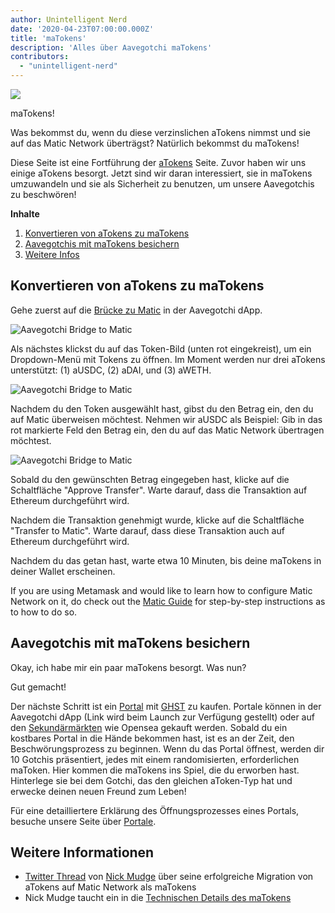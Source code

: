 ```yaml
---
author: Unintelligent Nerd
date: '2020-04-23T07:00:00.000Z'
title: 'maTokens'
description: 'Alles über Aavegotchi maTokens'
contributors:
  - "unintelligent-nerd"
---
```


<div class="headerImageContainer">
<img class="headerImage" src="/matokens/matoken.png">
<p class="headerImageText">maTokens!</p>
</div>

Was bekommst du, wenn du diese verzinslichen aTokens nimmst und sie auf das Matic Network überträgst? Natürlich bekommst du maTokens!

Diese Seite ist eine Fortführung der [aTokens](/atokens) Seite. Zuvor haben wir uns einige aTokens besorgt. Jetzt sind wir daran interessiert, sie in maTokens umzuwandeln und sie als Sicherheit zu benutzen, um unsere Aavegotchis zu beschwören!

<div class="contentsBox">

**Inhalte**

<ol>
<li><a href=#converting-atokens-into-matokens>Konvertieren von aTokens zu maTokens</a></li>
<li><a href=#staking-matokens-into-aavegotchis>Aavegotchis mit maTokens besichern</a></li>
<li><a href=#learn-more>Weitere Infos</a></li>
</ol>

</div>

## Konvertieren von aTokens zu maTokens

Gehe zuerst auf die [Brücke zu Matic](https://aavegotchi.com/bridge) in der Aavegotchi dApp.

<img class = "bodyImage" src = "/matokens/bridge-to-matic.png" alt = "Aavegotchi Bridge to Matic" />

Als nächstes klickst du auf das Token-Bild (unten rot eingekreist), um ein Dropdown-Menü mit Tokens zu öffnen. Im Moment werden nur drei aTokens unterstützt: (1) aUSDC, (2) aDAI, und (3) aWETH.

<img class = "bodyImage" src = "/matokens/select-atoken-to-convert.png" alt = "Aavegotchi Bridge to Matic" />

Nachdem du den Token ausgewählt hast, gibst du den Betrag ein, den du auf Matic überweisen möchtest. Nehmen wir aUSDC als Beispiel: Gib in das rot markierte Feld den Betrag ein, den du auf das Matic Network übertragen möchtest.

<img class = "bodyImage" src = "/matokens/amount-to-transfer-to-matic.png" alt = "Aavegotchi Bridge to Matic" />

Sobald du den gewünschten Betrag eingegeben hast, klicke auf die Schaltfläche "Approve Transfer". Warte darauf, dass die Transaktion auf Ethereum durchgeführt wird.

Nachdem die Transaktion genehmigt wurde, klicke auf die Schaltfläche "Transfer to Matic". Warte darauf, dass diese Transaktion auch auf Ethereum durchgeführt wird.

Nachdem du das getan hast, warte etwa 10 Minuten, bis deine maTokens in deiner Wallet erscheinen.

If you are using Metamask and would like to learn how to configure Matic Network on it, do check out the [Matic Guide](/polygon) for step-by-step instructions as to how to do so.

## Aavegotchis mit maTokens besichern

Okay, ich habe mir ein paar maTokens besorgt. Was nun?

Gut gemacht!

Der nächste Schritt ist ein [Portal](/portale) mit [GHST](/ghst) zu kaufen. Portale können in der Aavegotchi dApp (Link wird beim Launch zur Verfügung gestellt) oder auf den [Sekundärmärkten](/marketplace) wie Opensea gekauft werden. Sobald du ein kostbares Portal in die Hände bekommen hast, ist es an der Zeit, den Beschwörungsprozess zu beginnen. Wenn du das Portal öffnest, werden dir 10 Gotchis präsentiert, jedes mit einem randomisierten, erforderlichen maToken. Hier kommen die maTokens ins Spiel, die du erworben hast. Hinterlege sie bei dem Gotchi, das den gleichen aToken-Typ hat und erwecke deinen neuen Freund zum Leben!

Für eine detailliertere Erklärung des Öffnungsprozesses eines Portals, besuche unsere Seite über [Portale](/portals).

## Weitere Informationen

* [Twitter Thread](https://twitter.com/mudgen/status/1352399348219445250) von [Nick Mudge](/team#nick-mudge) über seine erfolgreiche Migration von aTokens auf Matic Network als maTokens
* Nick Mudge taucht ein in die [Technischen Details des maTokens](https://aavegotchi.substack.com/p/aaves-interest-bearing-atokens-on)
